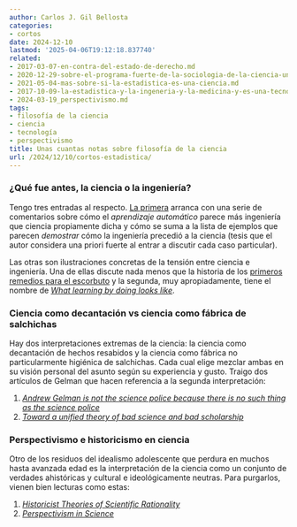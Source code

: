 ```yaml
---
author: Carlos J. Gil Bellosta
categories:
- cortos
date: 2024-12-10
lastmod: '2025-04-06T19:12:18.837740'
related:
- 2017-03-07-en-contra-del-estado-de-derecho.md
- 2020-12-29-sobre-el-programa-fuerte-de-la-sociologia-de-la-ciencia-una-vision-desde-la-ciencia-de-datos.md
- 2021-05-04-mas-sobre-si-la-estadistica-es-una-ciencia.md
- 2017-10-09-la-estadistica-y-la-ingeneria-y-la-medicina-y-es-una-tecnologia.md
- 2024-03-19_perspectivismo.md
tags:
- filosofía de la ciencia
- ciencia
- tecnología
- perspectivismo
title: Unas cuantas notas sobre filosofía de la ciencia
url: /2024/12/10/cortos-estadistica/
---
```


### ¿Qué fue antes, la ciencia o la ingeniería?

Tengo tres entradas al respecto.
[La primera](https://statmodeling.stat.columbia.edu/2023/04/12/which-came-first-science-or-engineering/) arranca con una serie de comentarios sobre cómo el _aprendizaje automático_ parece más ingeniería que ciencia propiamente dicha y cómo se suma a la lista de ejemplos que parecen _demostrar_ cómo la ingeniería precedió a la ciencia (tesis que el autor considera una priori fuerte al entrar a discutir cada caso particular).

Las otras son ilustraciones concretas de la tensión entre ciencia e ingeniería. Una de ellas discute nada menos que la historia de los [primeros remedios para el escorbuto](https://www.ageofinvention.xyz/p/age-of-invention-plague-of-the-sea) y la segunda, muy apropiadamente, tiene el nombre de [_What learning by doing looks like_](https://www.construction-physics.com/p/what-learning-by-doing-looks-like).

### Ciencia como decantación vs ciencia como fábrica de salchichas

Hay dos interpretaciones extremas de la ciencia: la ciencia como decantación de hechos resabidos y la ciencia como fábrica no particularmente higiénica de salchichas. Cada cual elige mezclar ambas en su visión personal del asunto según su experiencia y gusto. Traigo dos artículos de Gelman que hacen referencia a la segunda interpretación:

1. [_Andrew Gelman is not the science police because there is no such thing as the science police_](https://statmodeling.stat.columbia.edu/2024/11/21/andrew-gelman-is-not-the-science-police-because-there-is-no-such-thing-as-the-science-police/)
1. [_Toward a unified theory of bad science and bad scholarship_](https://statmodeling.stat.columbia.edu/2024/12/03/toward-a-unified-theory-of-bad-science-and-bad-scholarship/)

### Perspectivismo e historicismo en ciencia

Otro de los residuos del idealismo adolescente que perdura en muchos hasta avanzada edad es la interpretación de la ciencia como un conjunto de verdades ahistóricas y cultural e ideológicamente neutras. Para purgarlos, vienen bien lecturas como estas:

1. [_Historicist Theories of Scientific Rationality_](https://plato.stanford.edu/entries/rationality-historicist/)
1. [_Perspectivism in Science_](https://iep.utm.edu/persp-sc/)
